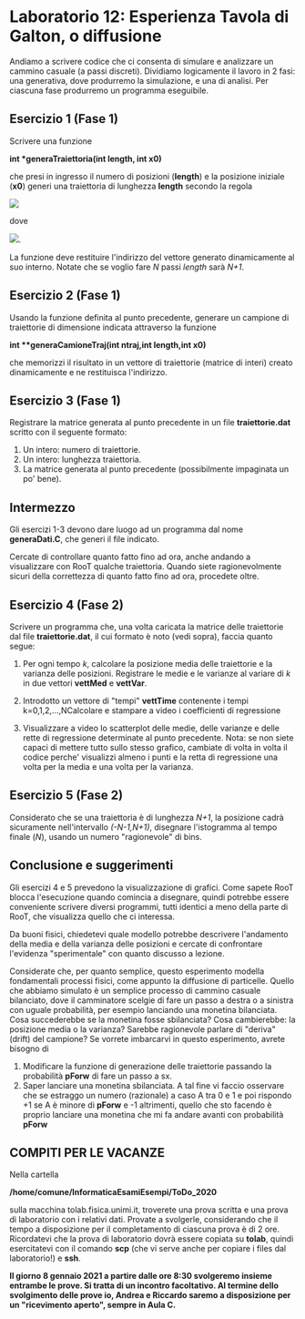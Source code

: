 # Laboratorio 12: Esperienza Tavola di Galton, o diffusione 


Andiamo a scrivere codice che ci consenta di simulare e analizzare un cammino casuale (a passi discreti). Dividiamo logicamente il lavoro in 2 fasi: una generativa, dove produrremo la simulazione, e una di analisi. Per ciascuna fase produrremo un programma eseguibile.


## Esercizio 1 (Fase 1)

Scrivere una funzione

__int *generaTraiettoria(int length, int x0)__

che presi in ingresso il numero di posizioni (__length__) e la posizione iniziale (__x0__) generi una traiettoria di lunghezza __length__ secondo la regola

<img src="https://render.githubusercontent.com/render/math?math=X(0) = x_0, X(k + 1) = X_i(k) \pm Y_i^k">

dove 

<img src="https://render.githubusercontent.com/render/math?math=P(Y_i^k =+1) = P(Y_i^k =-1) =\frac{1}{2},\ \forall i,k">.

La funzione deve restituire l'indirizzo del vettore generato dinamicamente al suo interno. Notate che se voglio fare _N_ passi _length_ sarà _N+1_.

## Esercizio 2 (Fase 1)

Usando la funzione definita al punto precedente, generare un campione di traiettorie di dimensione indicata attraverso la funzione

__int **generaCamioneTraj(int ntraj,int length,int x0)__

che memorizzi il risultato in un vettore di traiettorie (matrice di interi) creato dinamicamente e ne restituisca l'indirizzo.

## Esercizio 3 (Fase 1)

Registrare la matrice generata al punto precedente in un file __traiettorie.dat__ scritto con il seguente formato:

1. Un intero: numero di traiettorie.
2. Un intero: lunghezza traiettoria. 
3. La matrice generata al punto precedente (possibilmente impaginata un po' bene).


## Intermezzo
Gli esercizi 1-3 devono dare luogo ad un programma dal nome __generaDati.C__, che generi il file indicato.

Cercate di controllare quanto fatto fino ad ora,  anche andando a visualizzare con RooT qualche traiettoria. Quando siete ragionevolmente sicuri della correttezza di quanto fatto fino ad ora, procedete oltre.

## Esercizio 4 (Fase 2)

Scrivere un programma che, una volta caricata la matrice delle traiettorie dal file __traiettorie.dat__, il cui formato è  noto (vedi sopra), faccia quanto segue:

1. Per ogni tempo _k_, calcolare la posizione media delle traiettorie e la varianza delle posizioni. Registrare le medie e le varianze al variare di _k_ in due vettori __vettMed__ e __vettVar__.

2. Introdotto un vettore di "tempi" __vettTime__ contenente i tempi k=0,1,2,...,NCalcolare e stampare a video i coefficienti di regressione  

3. Visualizzare a video lo scatterplot delle medie, delle varianze e delle rette di regressione determinate al punto precedente. Nota: se non siete capaci di mettere tutto sullo stesso grafico, cambiate di volta  in volta il codice perche' visualizzi almeno i punti e la retta di regressione una volta per la media e una volta per la varianza.

## Esercizio 5 (Fase 2)
Considerato che se una traiettoria è di lunghezza _N+1_, la posizione cadrà sicuramente nell'intervallo _(-N-1,N+1)_, disegnare l'istogramma al tempo finale (_N_), usando un numero "ragionevole" di bins.

## Conclusione e suggerimenti
Gli esercizi 4 e 5 prevedono la visualizzazione di grafici. Come sapete RooT blocca l'esecuzione quando comincia a disegnare, quindi potrebbe essere conveniente scrivere diversi programmi, tutti identici a meno della parte di RooT, che visualizza quello che ci interessa.

Da buoni fisici, chiedetevi quale modello potrebbe descrivere l'andamento della media e della varianza delle posizioni e cercate di confrontare l'evidenza "sperimentale" con quanto discusso a lezione.

Considerate che, per quanto semplice, questo esperimento modella fondamentali processi fisici, come appunto la diffusione di particelle. 
Quello che abbiamo simulato  è  un semplice processo di cammino casuale bilanciato, dove il camminatore scelgie di fare un passo a destra o a sinistra con uguale probabilità, per esempio lanciando una monetina bilanciata. Cosa succederebbe se la monetina fosse sbilanciata? Cosa cambierebbe: la posizione media o la varianza? Sarebbe ragionevole parlare di "deriva" (drift) del campione?
Se vorrete imbarcarvi in questo esperimento, avrete bisogno di

1. Modificare la funzione di generazione delle traiettorie passando la probabilità __pForw__ di fare un passo a sx.
2. Saper lanciare una monetina sbilanciata. A tal fine vi faccio osservare che se estraggo un numero (razionale) a caso A tra 0 e 1 e poi rispondo +1 se A è minore di __pForw__ e -1 altrimenti, quello che sto facendo è  proprio lanciare una monetina che mi fa andare avanti con probabilità __pForw__



## COMPITI PER LE VACANZE 

Nella cartella 

__/home/comune/InformaticaEsamiEsempi/ToDo_2020__

sulla macchina tolab.fisica.unimi.it, troverete una prova scritta e una prova di laboratorio con i relativi dati. Provate a svolgerle, considerando che il tempo a disposizione per il completamento di ciascuna prova è di 2 ore. 
Ricordatevi che la prova di laboratorio dovrà essere copiata su __tolab__, quindi esercitatevi con il comando __scp__ (che vi serve anche per copiare i files dal laboratorio!) e __ssh__.

__Il giorno 8 gennaio 2021 a partire dalle ore 8:30 svolgeremo insieme entrambe le prove. Si tratta di un incontro facoltativo. Al termine dello svolgimento delle prove io, Andrea e Riccardo saremo a disposizione per un "ricevimento aperto", sempre in Aula C.__